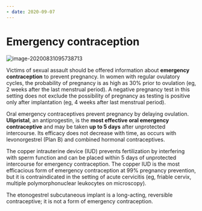 ```yaml
---
- date: 2020-09-07
---
```


# Emergency contraception

<!-- emergency contraception types -->

![image-20200831095738713](https://photos.thisispiggy.com/file/wikiFiles/image-20200831095738713.png)

Victims of sexual assault should be offered information about **emergency contraception** to prevent pregnancy.  In women with regular ovulatory cycles, the probability of pregnancy is as high as 30% prior to ovulation (eg, 2 weeks after the last menstrual period).  A negative pregnancy test in this setting does not exclude the possibility of pregnancy as testing is positive only after implantation (eg, 4 weeks after last menstrual period).

Oral emergency contraceptives prevent pregnancy by delaying ovulation.  **Ulipristal**, an antiprogestin, is the **most effective oral emergency contraceptive** and may be taken **up to 5 days** after unprotected intercourse.  Its efficacy does not decrease with time, as occurs with levonorgestrel (Plan B) and combined hormonal contraceptives.

The copper intrauterine device (IUD) prevents fertilization by interfering with sperm function and can be placed within 5 days of unprotected intercourse for emergency contraception.  The copper IUD is the most efficacious form of emergency contraception at 99% pregnancy prevention, but it is contraindicated in the setting of acute cervicitis (eg, friable cervix, multiple polymorphonuclear leukocytes on microscopy).

The etonogestrel subcutaneous implant is a long-acting, reversible contraceptive; it is not a form of emergency contraception.
